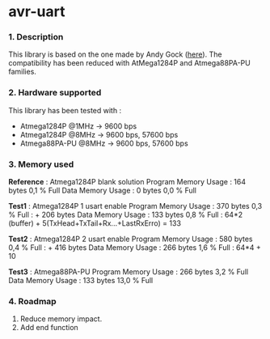 avr-uart
===================

### 1. Description

This library is based on the one made by Andy Gock ([here](https://github.com/andygock/avr-uart)).
The compatibility has been reduced with AtMega1284P and Atmega88PA-PU families.

### 2. Hardware supported

This library has been tested with :

 - Atmega1284P @1MHz -> 9600 bps
 - Atmega1284P @8MHz -> 9600 bps, 57600 bps
 - Atmega88PA-PU @8MHz -> 9600 bps, 57600 bps

### 3. Memory used

**Reference** : Atmega1284P blank solution 
Program Memory Usage 	:	164 bytes   0,1 % Full
Data Memory Usage 	:	0 bytes   	0,0 % Full

**Test1** : Atmega1284P 1 usart enable
Program Memory Usage 	:	370 bytes   0,3 % Full : + 206 bytes
Data Memory Usage 	:	133 bytes   0,8 % Full : 64*2 (buffer) + 5(TxHead+TxTail+Rx...+LastRxErro) = 133

**Test2** : Atmega1284P 2 usart enable
Program Memory Usage 	:	580 bytes   0,4 % Full : + 416 bytes
Data Memory Usage 	:	266 bytes   1,6 % Full : 64*4 + 10

**Test3** : Atmega88PA-PU
Program Memory Usage 	:	266 bytes   3,2 % Full
Data Memory Usage 	:	133 bytes   13,0 % Full

### 4. Roadmap

1. Reduce memory impact.
2. Add end function

